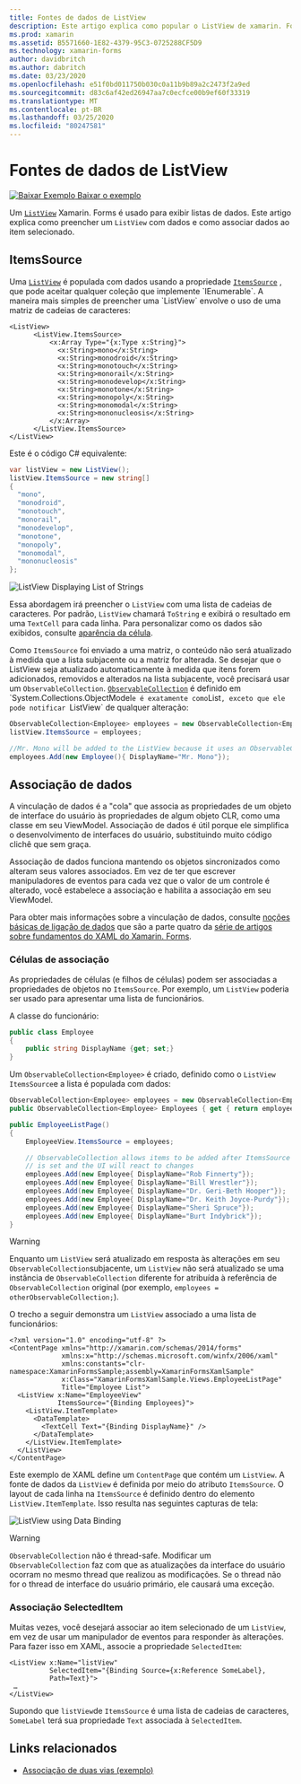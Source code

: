 ```yaml
---
title: Fontes de dados de ListView
description: Este artigo explica como popular o ListView de xamarin. Forms com os dados e como usar a vinculação de dados com um ListView.
ms.prod: xamarin
ms.assetid: B5571660-1E82-4379-95C3-0725288CF5D9
ms.technology: xamarin-forms
author: davidbritch
ms.author: dabritch
ms.date: 03/23/2020
ms.openlocfilehash: e51f0bd011750b030c0a11b9b89a2c2473f2a9ed
ms.sourcegitcommit: d83c6af42ed26947aa7c0ecfce00b9ef60f33319
ms.translationtype: MT
ms.contentlocale: pt-BR
ms.lasthandoff: 03/25/2020
ms.locfileid: "80247581"
---
```

# <a name="listview-data-sources"></a>Fontes de dados de ListView

[![Baixar Exemplo](~/media/shared/download.png) Baixar o exemplo](https://docs.microsoft.com/samples/xamarin/xamarin-forms-samples/userinterface-listview-switchentrytwobinding)

Um [`ListView`](xref:Xamarin.Forms.ListView) Xamarin. Forms é usado para exibir listas de dados. Este artigo explica como preencher um `ListView` com dados e como associar dados ao item selecionado.

## <a name="itemssource"></a>ItemsSource

Uma [`ListView`](xref:Xamarin.Forms.ListView) é populada com dados usando a propriedade [`ItemsSource`](xref:Xamarin.Forms.ItemsView`1.ItemsSource) , que pode aceitar qualquer coleção que implemente `IEnumerable`. A maneira mais simples de preencher uma `ListView` envolve o uso de uma matriz de cadeias de caracteres:

```xaml
<ListView>
      <ListView.ItemsSource>
          <x:Array Type="{x:Type x:String}">
            <x:String>mono</x:String>
            <x:String>monodroid</x:String>
            <x:String>monotouch</x:String>
            <x:String>monorail</x:String>
            <x:String>monodevelop</x:String>
            <x:String>monotone</x:String>
            <x:String>monopoly</x:String>
            <x:String>monomodal</x:String>
            <x:String>mononucleosis</x:String>
          </x:Array>
      </ListView.ItemsSource>
</ListView>
```

Este é o código C# equivalente:

```csharp
var listView = new ListView();
listView.ItemsSource = new string[]
{
  "mono",
  "monodroid",
  "monotouch",
  "monorail",
  "monodevelop",
  "monotone",
  "monopoly",
  "monomodal",
  "mononucleosis"
};
```

![](data-and-databinding-images/itemssource-simple.png "ListView Displaying List of Strings")

Essa abordagem irá preencher o `ListView` com uma lista de cadeias de caracteres. Por padrão, `ListView` chamará `ToString` e exibirá o resultado em uma `TextCell` para cada linha. Para personalizar como os dados são exibidos, consulte [aparência da célula](~/xamarin-forms/user-interface/listview/customizing-cell-appearance.md).

Como `ItemsSource` foi enviado a uma matriz, o conteúdo não será atualizado à medida que a lista subjacente ou a matriz for alterada. Se desejar que o ListView seja atualizado automaticamente à medida que itens forem adicionados, removidos e alterados na lista subjacente, você precisará usar um `ObservableCollection`. [`ObservableCollection`](xref:System.Collections.ObjectModel.ObservableCollection`1) é definido em `System.Collections.ObjectModel` e é exatamente como `List`, exceto que ele pode notificar `ListView` de qualquer alteração:

```csharp
ObservableCollection<Employee> employees = new ObservableCollection<Employee>();
listView.ItemsSource = employees;

//Mr. Mono will be added to the ListView because it uses an ObservableCollection
employees.Add(new Employee(){ DisplayName="Mr. Mono"});
```

## <a name="data-binding"></a>Associação de dados

A vinculação de dados é a "cola" que associa as propriedades de um objeto de interface do usuário às propriedades de algum objeto CLR, como uma classe em seu ViewModel. Associação de dados é útil porque ele simplifica o desenvolvimento de interfaces do usuário, substituindo muito código clichê que sem graça.

Associação de dados funciona mantendo os objetos sincronizados como alteram seus valores associados. Em vez de ter que escrever manipuladores de eventos para cada vez que o valor de um controle é alterado, você estabelece a associação e habilita a associação em seu ViewModel.

Para obter mais informações sobre a vinculação de dados, consulte [noções básicas de ligação de dados](~/xamarin-forms/xaml/xaml-basics/data-binding-basics.md) que são a parte quatro da [série de artigos sobre fundamentos do XAML do Xamarin. Forms](~/xamarin-forms/xaml/xaml-basics/index.md).

### <a name="binding-cells"></a>Células de associação

As propriedades de células (e filhos de células) podem ser associadas a propriedades de objetos no `ItemsSource`. Por exemplo, um `ListView` poderia ser usado para apresentar uma lista de funcionários.

A classe do funcionário:

```csharp
public class Employee
{
    public string DisplayName {get; set;}
}
```

Um `ObservableCollection<Employee>` é criado, definido como o `ListView` `ItemsSource`e a lista é populada com dados:

```csharp
ObservableCollection<Employee> employees = new ObservableCollection<Employee>();
public ObservableCollection<Employee> Employees { get { return employees; }}

public EmployeeListPage()
{
    EmployeeView.ItemsSource = employees;

    // ObservableCollection allows items to be added after ItemsSource
    // is set and the UI will react to changes
    employees.Add(new Employee{ DisplayName="Rob Finnerty"});
    employees.Add(new Employee{ DisplayName="Bill Wrestler"});
    employees.Add(new Employee{ DisplayName="Dr. Geri-Beth Hooper"});
    employees.Add(new Employee{ DisplayName="Dr. Keith Joyce-Purdy"});
    employees.Add(new Employee{ DisplayName="Sheri Spruce"});
    employees.Add(new Employee{ DisplayName="Burt Indybrick"});
}
```

> [!WARNING]
> Enquanto um `ListView` será atualizado em resposta às alterações em seu `ObservableCollection`subjacente, um `ListView` não será atualizado se uma instância de `ObservableCollection` diferente for atribuída à referência de `ObservableCollection` original (por exemplo, `employees = otherObservableCollection;`).

O trecho a seguir demonstra um `ListView` associado a uma lista de funcionários:

```xaml
<?xml version="1.0" encoding="utf-8" ?>
<ContentPage xmlns="http://xamarin.com/schemas/2014/forms"
             xmlns:x="http://schemas.microsoft.com/winfx/2006/xaml"
             xmlns:constants="clr-namespace:XamarinFormsSample;assembly=XamarinFormsXamlSample"
             x:Class="XamarinFormsXamlSample.Views.EmployeeListPage"
             Title="Employee List">
  <ListView x:Name="EmployeeView"
            ItemsSource="{Binding Employees}">
    <ListView.ItemTemplate>
      <DataTemplate>
        <TextCell Text="{Binding DisplayName}" />
      </DataTemplate>
    </ListView.ItemTemplate>
  </ListView>
</ContentPage>
```

Este exemplo de XAML define um `ContentPage` que contém um `ListView`. A fonte de dados da `ListView` é definida por meio do atributo `ItemsSource`. O layout de cada linha na `ItemsSource` é definido dentro do elemento `ListView.ItemTemplate`. Isso resulta nas seguintes capturas de tela:

![](data-and-databinding-images/bound-data.png "ListView using Data Binding")

> [!WARNING]
> `ObservableCollection` não é thread-safe. Modificar um `ObservableCollection` faz com que as atualizações da interface do usuário ocorram no mesmo thread que realizou as modificações. Se o thread não for o thread de interface do usuário primário, ele causará uma exceção.

### <a name="binding-selecteditem"></a>Associação SelectedItem

Muitas vezes, você desejará associar ao item selecionado de um `ListView`, em vez de usar um manipulador de eventos para responder às alterações. Para fazer isso em XAML, associe a propriedade `SelectedItem`:

```xaml
<ListView x:Name="listView"
          SelectedItem="{Binding Source={x:Reference SomeLabel},
          Path=Text}">
 …
</ListView>
```

Supondo que `listView`de `ItemsSource` é uma lista de cadeias de caracteres, `SomeLabel` terá sua propriedade `Text` associada à `SelectedItem`.

## <a name="related-links"></a>Links relacionados

- [Associação de duas vias (exemplo)](https://docs.microsoft.com/samples/xamarin/xamarin-forms-samples/userinterface-listview-switchentrytwobinding)
